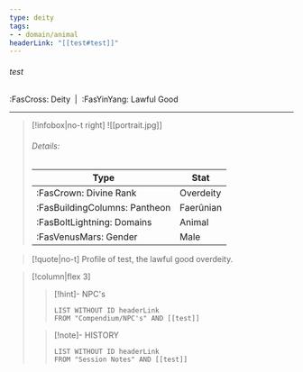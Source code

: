 ```yaml
---
type: deity
tags:
- - domain/animal
headerLink: "[[test#test]]"
---
```


###### test
<span class="sub2">:FasCross: Deity&nbsp;&nbsp;|&nbsp;&nbsp;:FasYinYang: Lawful Good</span>
___

> [!infobox|no-t right]
> ![[portrait.jpg]]
> ###### Details:
> | Type | Stat |
> | ---- | ---- |
> | :FasCrown: Divine Rank | Overdeity |
> | :FasBuildingColumns: Pantheon | Faerûnian |
> | :FasBoltLightning: Domains | Animal |
> | :FasVenusMars: Gender | Male |

> [!quote|no-t]
> Profile of test, the lawful good overdeity.


> [!column|flex 3]
>>[!hint]-  NPC's
>>```dataview
>>LIST WITHOUT ID headerLink
>>FROM "Compendium/NPC's" AND [[test]] 
>
>>[!note]- HISTORY
>>```dataview
>>LIST WITHOUT ID headerLink
>>FROM "Session Notes" AND [[test]]